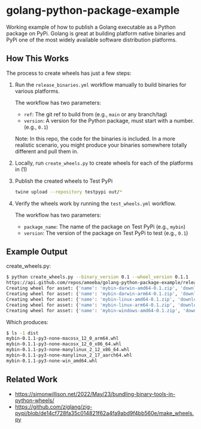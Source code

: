 # golang-python-package-example

Working example of how to publish a Golang executable as a Python package on PyPi.
Golang is great at building platform native binaries and PyPi one of the most widely available software distribution platforms.

## How This Works

The process to create wheels has just a few steps:

1. Run the `release_binaries.yml` workflow manually to build binaries for various platforms.

    The workflow has two parameters:

    - `ref`: The git ref to build from (e.g., `main` or any branch/tag)
    - `version`: A version for the Python package, must start with a number. (e.g., `0.1`)

    Note: In this repo, the code for the binaries is included. In a more realistic scenario, you might produce your binaries somewhere totally different and pull them in.

2. Locally, run `create_wheels.py` to create wheels for each of the platforms in (1)
3. Publish the created wheels to Test PyPi

    ```sh
    twine upload --repository testpypi out/*
    ```

4. Verify the wheels work by running the `test_wheels.yml` workflow.

    The workflow has two parameters:

    - `package_name`: The name of the package on Test PyPi (e.g., `mybin`)
    - `version`: The version of the package on Test PyPi to test (e.g., `0.1`)

## Example Output

create_wheels.py:

```sh
$ python create_wheels.py --binary_version 0.1 --wheel_version 0.1.1
https://api.github.com/repos/amoeba/golang-python-package-example/releases/tags/0.1
Creating wheel for asset: {'name': 'mybin-darwin-amd64-0.1.zip', 'download_url': 'https://github.com/amoeba/golang-python-package-example/releases/download/0.1/mybin-darwin-amd64-0.1.zip', 'digest': 'sha256:481a9e1459c8fad72672423355b76e50b835bec1adaa630b4dbbb0b20a062bb0'}
Creating wheel for asset: {'name': 'mybin-darwin-arm64-0.1.zip', 'download_url': 'https://github.com/amoeba/golang-python-package-example/releases/download/0.1/mybin-darwin-arm64-0.1.zip', 'digest': 'sha256:5db36129c294f9acb12e3d726420b4336893705c10410e9beac29d83159bb13c'}
Creating wheel for asset: {'name': 'mybin-linux-amd64-0.1.zip', 'download_url': 'https://github.com/amoeba/golang-python-package-example/releases/download/0.1/mybin-linux-amd64-0.1.zip', 'digest': 'sha256:095a53fe7d4a67f36a27e1e5b2d7f75e5e243f2e57251ac85db1b623679b797e'}
Creating wheel for asset: {'name': 'mybin-linux-arm64-0.1.zip', 'download_url': 'https://github.com/amoeba/golang-python-package-example/releases/download/0.1/mybin-linux-arm64-0.1.zip', 'digest': 'sha256:c18813b6b160462285f164c50fd89999eaa676d9fc71972dce03a5f5f3a1c97d'}
Creating wheel for asset: {'name': 'mybin-windows-amd64-0.1.zip', 'download_url': 'https://github.com/amoeba/golang-python-package-example/releases/download/0.1/mybin-windows-amd64-0.1.zip', 'digest': 'sha256:703eaea33ca75d79e931ad2f2140330a0615d1b27360c4bd2cb9fd981c12db3c'}
```

Which produces:

```sh
$ ls -1 dist
mybin-0.1.1-py3-none-macosx_12_0_arm64.whl
mybin-0.1.1-py3-none-macosx_12_0_x86_64.whl
mybin-0.1.1-py3-none-manylinux_2_12_x86_64.whl
mybin-0.1.1-py3-none-manylinux_2_17_aarch64.whl
mybin-0.1.1-py3-none-win_amd64.whl
```

## Related Work

- <https://simonwillison.net/2022/May/23/bundling-binary-tools-in-python-wheels/>
- <https://github.com/ziglang/zig-pypi/blob/de14cf728fa35c014821f62a4fa9abd9f4bb560e/make_wheels.py>
